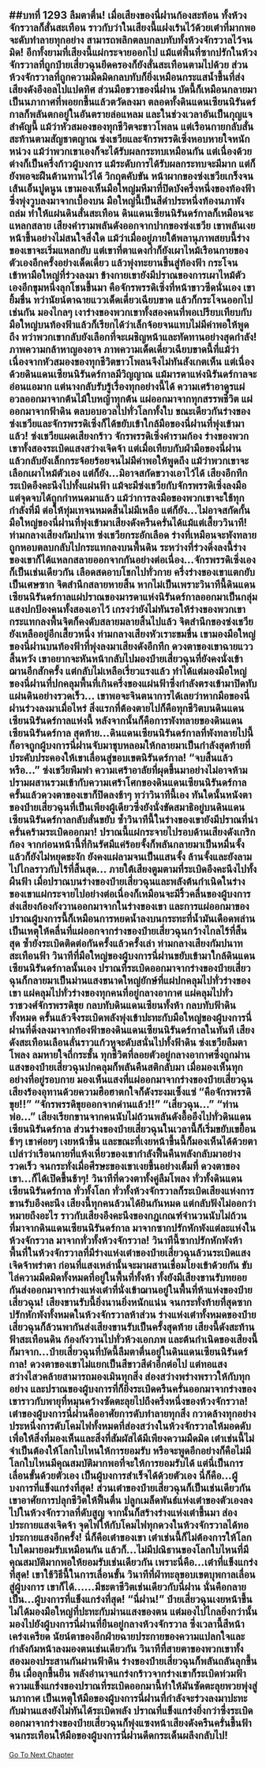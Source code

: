 ##บทที่ 1293 ลืมตาตื่น!
เมื่อเสียงของนี่ฝานก้องสะท้อน ทั้งห้วงจักรวาลก็สั่นสะเทือน ราวกับว่าในเสียงนี้แฝงเร้นไว้ด้วยเต๋าที่มากพอจะดับทำลายทุกอย่าง สามารถพลิกตลบกลบทับทั้งห้วงจักรวาลไว้จนมิด!
อีกทั้งยามที่เสียงนี้แผ่กระจายออกไป แม้แต่พื้นที่ซากปรักในห้วงจักรวาลที่ถูกป๋ายเสี่ยวฉุนยึดครองก็ยังสั่นสะเทือนตามไปด้วย ส่วนห้วงจักรวาลที่ถูกความมืดมิดกลบทับก็ยิ่งเหมือนกระแสน้ำขึ้นที่ส่งเสียงดังอึงอลไปแปดทิศ
ส่วนมือขวาของนี่ฝาน บัดนี้ก็เหมือนกลายมาเป็นนภากาศที่พอยกขึ้นแล้วตวัดลงมา ตลอดทั้งดินแดนเซียนนิรันดร์กาลก็พลันตกอยู่ในอันตรายล่อแหลม และในช่วงเวลาอันเป็นกุญแจสำคัญนี้ แม้ว่าหัวสมองของทุกชีวิตจะขาวโพลน แต่เรือนกายกลับสั่นสะท้านตามสัญชาตญาณ ซ่งเชวียและจักรพรรดิเซิ่งหอบหายใจหนักหน่วง แม้ว่าพวกเขาเองก็จะได้รับผลกระทบเหมือนกัน แต่เนื่องด้วยต่างก็เป็นครึ่งก้าวผู้บงการ แม้ระดับการได้รับผลกระทบจะมีมาก แต่ก็ยังพอจะฝืนต้านทานไว้ได้
วิกฤตคับขัน หน้าผากของซ่งเชวียเกร็งจนเส้นเอ็นปูดนูน เขามองเห็นมือใหญ่มหึมาที่ปิดบังครึ่งหนึ่งของท้องฟ้าซึ่งพุ่งวูบลงมาจากเบื้องบน มือใหญ่นี้เป็นสีดำประหนึ่งท้องนภาพังถล่ม ทำให้แผ่นดินสั่นสะเทือน ดินแดนเซียนนิรันดร์กาลก็เหมือนจะแหลกสลาย เสียงคำรามพลันดังออกจากปากของซ่งเชวีย เขาพลันเงยหน้าขึ้นอย่างไม่สนใจสิ่งใด แม้ว่าเมื่ออยู่ภายใต้พลานุภาพสยบนี้ร่างของเขาจะเริ่มแหลกยับ แต่เขาที่ตาแดงก่ำก็ยังเผาไหม้เรือนกายของตัวเองอีกครั้งอย่างเด็ดเดี่ยว แล้วพุ่งทะยานขึ้นสู่ท้องฟ้า กระโจนเข้าหามือใหญ่ที่ร่วงลงมา
ข้างกายเขายังมีปราณของการเผาไหม้ตัวเองอีกขุมหนึ่งลุกโชนขึ้นมา คือจักรพรรดิเซิ่งที่หน้าขาวซีดนั่นเอง เขายิ้มขื่น ทว่านัยน์ตาฉายแววเด็ดเดี่ยวเฉียบขาด แล้วก็กระโจนออกไปเช่นกัน
มองไกลๆ เงาร่างของพวกเขาทั้งสองคนที่พอเปรียบเทียบกับมือใหญ่บนท้องฟ้าแล้วก็เรียกได้ว่าเล็กจ้อยจนแทบไม่มีค่าพอให้พูดถึง ทว่าพวกเขากลับยังเลือกที่จะเผชิญหน้าและทัดทานอย่างสุดกำลัง!
ภาพความกล้าหาญองอาจ ภาพความเด็ดเดี่ยวเฉียบขาดนี้ที่แม้ว่าเนื่องจากหัวสมองของทุกชีวิตขาวโพลนจึงไม่ทันสังเกตเห็น แต่เนื่องด้วยดินแดนเซียนนิรันดร์กาลมีวิญญาณ แม้มารดาแห่งนิรันดร์กาลจะอ่อนแอมาก แต่นางกลับรับรู้เรื่องทุกอย่างนี้ได้
ความเศร้าอาดูรแผ่อวลออกมาจากต้นไม้ใบหญ้าทุกต้น แผ่ออกมาจากทุกสรรพชีวิต แผ่ออกมาจากฟ้าดิน ตลบอบอวลไปทั่วโลกทั้งใบ ขณะเดียวกันร่างของซ่งเชวียและจักรพรรดิเซิ่งก็ได้ขยับเข้าใกล้มือของนี่ฝานที่พุ่งเข้ามาแล้ว!
ซ่งเชวียแผดเสียงกร้าว จักรพรรดิเซิ่งคำรามก้อง ร่างของพวกเขาทั้งสองระเบิดแสงสว่างเจิดจ้า แต่เมื่อเทียบกับฝ่ามือของนี่ฝานแล้วกลับยังเล็กกระจ้อยร้อยจนไม่มีค่าพอให้พูดถึง แม้ว่าพวกเขาจะเลือกเผาไหม้ตัวเอง แต่ก็ยัง...มิอาจสกัดขวางเอาไว้ได้
เสียงอึกทึกระเบิดอึงคะนึงไปทั้งแผ่นฟ้า แม้จะมีซ่งเชวียกับจักรพรรดิเซิ่งลงมือ แต่จุดจบได้ถูกกำหนดมาแล้ว แม้ว่าการลงมือของพวกเขาจะใช้ทุกกำลังที่มี ต่อให้ทุ่มเทจนหมดสิ้นไม่มีเหลือ แต่ก็ยัง...ไม่อาจสกัดกั้นมือใหญ่ของนี่ฝานที่พุ่งเข้ามาเสียงดังครืนครั่นได้แม้แต่เสี้ยววินาที!
ท่ามกลางเสียงกัมปนาท ซ่งเชวียกระอักเลือด ร่างที่เหมือนจะพังทลายถูกหอบตลบกลับไปกระแทกลงบนพื้นดิน ระหว่างที่ร่วงดิ่งลงนี้ร่างของเขาก็ได้แหลกสลายออกจากกันอย่างต่อเนื่อง...จักรพรรดิเซิ่งเองก็เป็นเช่นเดียวกัน เลือดสดอาบโชกไปทั่วกาย ครึ่งร่างของเขาแตกยับเป็นเศษซาก จิตสำนึกสลายหายสิ้น หากไม่เป็นเพราะวินาทีนี้ดินแดนเซียนนิรันดร์กาลแผ่ปราณของมารดาแห่งนิรันดร์กาลออกมาเป็นกลุ่มแสงปกป้องคนทั้งสองเอาไว้ เกรงว่ายังไม่ทันรอให้ร่างของพวกเขากระแทกลงพื้นจิตก็คงดับสลายมลายสิ้นไปแล้ว
จิตสำนึกของซ่งเชวียยังเหลืออยู่อีกเสี้ยวหนึ่ง ท่ามกลางเสียงหัวเราะขมขื่น เขามองมือใหญ่ของนี่ฝานบนท้องฟ้าที่พุ่งลงมาเสียงดังอึกทึก ดวงตาของเขาฉายแววสิ้นหวัง เขาอยากจะหันหน้ากลับไปมองป๋ายเสี่ยวฉุนที่ยังคงนั่งเข้าฌานอีกสักครั้ง แต่กลับไม่เหลือเรี่ยวแรงแล้ว ทำได้แต่มองมือใหญ่ของนี่ฝานที่ปกคลุมพื้นที่เกินครึ่งของแผ่นฟ้าซึ่งกำลังตรงเข้ามาปิดทับแผ่นดินอย่างรวดเร็ว...
เขาพอจะจินตนาการได้เลยว่าหากมือของนี่ฝานร่วงลงมาเมื่อไหร่ สิ่งแรกที่ต้องตายไปก็คือทุกชีวิตบนดินแดนเซียนนิรันดร์กาลแห่งนี้ หลังจากนั้นก็คือการพังทลายของดินแดนเซียนนิรันดร์กาล สุดท้าย...ดินแดนเซียนนิรันดร์กาลที่พังทลายไปนี้ก็อาจถูกผู้บงการนี่ฝานจับมาชุบหลอมให้กลายมาเป็นกำลังสุดท้ายที่ประคับประคองให้เขาเลื่อนสู่ขอบเขตนิรันดร์กาล!
“จบสิ้นแล้วหรือ...” ซ่งเชวียพึมพำ ความเศร้าอาลัยที่ผุดขึ้นมาอย่างไม่อาจห้ามปรามผสานรวมเข้ากับความเศร้าโศกของดินแดนเซียนนิรันดร์กาล ครั้นแล้วดวงตาของเขาก็ปิดลงช้าๆ
ทว่าวินาทีนี้เอง ทันใดนั้นหนังตาของป๋ายเสี่ยวฉุนที่เป็นเพียงผู้เดียวซึ่งยังนั่งขัดสมาธิอยู่บนดินแดนเซียนนิรันดร์กาลกลับสั่นขยับ ซ้ำวินาทีนี้ในร่างของเขายังมีปราณที่น่าครั่นคร้ามระเบิดออกมา!
ปราณนี้แผ่กระจายไปรอบด้านเสียงดังเกริกก้อง จากก่อนหน้านี้ที่กินรัศมีแค่ร้อยจั้งก็พลันกลายมาเป็นหมื่นจั้ง แล้วก็ยังไม่หยุดชะงัก ยังคงแผ่ลามจนเป็นแสนจั้ง ล้านจั้งและยังลามไปไกลราวกับไร้ที่สิ้นสุด...
ภายใต้เสียงตูมตามที่ระเบิดอึงคะนึงไปทั้งผืนฟ้า เมื่อปราณบนร่างของป๋ายเสี่ยวฉุนและพลังต้นกำเนิดในร่างของเขาแผ่กระจายไปอย่างต่อเนื่องก็เหมือนจะมีริ้วคลื่นของผู้บงการส่งเสียงก้องกังวานออกมาจากในร่างของเขา
และการแผ่ออกมาของปราณผู้บงการนี้ก็เหมือนการหยดน้ำลงบนกระทะที่น้ำมันเดือดพล่าน เป็นเหตุให้คลื่นที่แผ่ออกจากร่างของป๋ายเสี่ยวฉุนกว้างไกลไร้ที่สิ้นสุด ซ้ำยังระเบิดติดต่อกันครั้งแล้วครั้งเล่า ท่ามกลางเสียงกัมปนาทสะเทือนฟ้า วินาทีที่มือใหญ่ของผู้บงการนี่ฝานขยับเข้ามาใกล้ดินแดนเซียนนิรันดร์กาลนั้นเอง ปราณที่ระเบิดออกมาจากร่างของป๋ายเสี่ยวฉุนก็กลายมาเป็นม่านแสงขนาดใหญ่ยักษ์ที่แผ่ปกคลุมไปทั่วร่างของเขา แผ่คลุมไปทั่วร่างของทุกคนที่อยู่กลางอากาศ แผ่คลุมไปทั่วราชวงศ์จักรพรรดิขุย กลบทับดินแดนเซียนทั้งห้า กลบทับฟ้าดินทั้งหมด ครั้นแล้วจึงระเบิดพลังพุ่งเข้าปะทะกับมือใหญ่ของผู้บงการนี่ฝานที่ดิ่งลงมาจากท้องฟ้าของดินแดนเซียนนิรันดร์กาลในทันที
เสียงดังสะเทือนเลือนลั่นราวแก้วหูจะดับสนั่นไปทั้งฟ้าดิน ซ่งเชวียลืมตาโพลง ลมหายใจถี่กระชั้น ทุกชีวิตที่ลอยตัวอยู่กลางอากาศซึ่งถูกม่านแสงของป๋ายเสี่ยวฉุนปกคลุมก็พลันคืนสติกลับมา เมื่อมองเห็นทุกอย่างที่อยู่รอบกาย มองเห็นแสงที่แผ่ออกมาจากร่างของป๋ายเสี่ยวฉุน เสียงร้องอุทานด้วยความฮือฮาตกใจก็ดังระงมเซ็งแซ่
“คือจักรพรรดิขุย!!”
“จักรพรรดิขุยออกจากด่านแล้ว!!”
“เสี่ยวฉุน...”
“ท่านพ่อ...”
เสียงเรียกขานจากคนนับไม่ถ้วนพลันดังอื้ออึงไปทั่วดินแดนเซียนนิรันดร์กาล ส่วนร่างของป๋ายเสี่ยวฉุนในเวลานี้ก็เริ่มขยับเขยื้อนช้าๆ เขาค่อยๆ เงยหน้าขึ้น และขณะที่เงยหน้าขึ้นนี้ก็มองเห็นได้ด้วยตาเปล่าว่าเรือนกายที่แห้งเหี่ยวของเขากำลังฟื้นคืนพลังกลับมาอย่างรวดเร็ว
จนกระทั่งเมื่อศีรษะของเขาเงยขึ้นอย่างเต็มที่ ดวงตาของเขา...ก็ได้เปิดขึ้นช้าๆ!
วินาทีที่ดวงตาทั้งคู่ลืมโพลง ทั่วทั้งดินแดนเซียนนิรันดร์กาล ทั่วทั้งโลก ทั่วทั้งห้วงจักรวาลก็ระเบิดเสียงแห่งการขานรับอึงคะนึง เสียงนี้ทุกคนล้วนได้ยินกันหมด แต่กลับฟังไม่ออกว่าหมายถึงอะไร ราวกับเสียงอึงคะนึงของกฎเกณฑ์จำนวนนับไม่ถ้วนที่มาจากดินแดนเซียนนิรันดร์กาล มาจากซากปรักหักพังแต่ละแห่งในห้วงจักรวาล มาจากทั่วทั้งห้วงจักรวาล!
วินาทีนี้ซากปรักหักพังห้าพื้นที่ในห้วงจักรวาลที่มีร่างแห่งเต๋าของป๋ายเสี่ยวฉุนล้วนระเบิดแสงเจิดจ้าพร่าตา ก่อนที่แสงเหล่านั้นจะมาผสานเชื่อมโยงเข้าด้วยกัน ขับไล่ความมืดมิดทั้งหมดที่อยู่ในพื้นที่ทั้งห้า ทั้งยังมีเสียงขานรับทยอยกันส่งออกมาจากร่างแห่งเต๋าที่นั่งเข้าฌานอยู่ในพื้นที่ห้าแห่งของป๋ายเสี่ยวฉุน!
เสียงขานรับนี้ยิ่งนานยิ่งหนักแน่น จนกระทั่งท้ายที่สุดซากปรักหักพังทั้งหมดในห้วงจักรวาลห้าส่วน ร่างแห่งเต๋าทั้งหมดของป๋ายเสี่ยวฉุนก็ล้วนพากันส่งเสียงขานรับเป็นครั้งสุดท้าย เสียงนี้ดังสะท้านฟ้าสะเทือนดิน ก้องกังวานไปทั่วห้วงเอกภพ และต้นกำเนิดของเสียงนี้ก็มาจาก...ป๋ายเสี่ยวฉุนที่บัดนี้ลืมตาตื่นอยู่ในดินแดนเซียนนิรันดร์กาล!
ดวงตาของเขาไม่แยกเป็นสีขาวสีดำอีกต่อไป แต่ทอแสงสว่างไสวคล้ายสามารถมองเมินทุกสิ่ง ส่องสว่างพร่างพราวให้กับทุกอย่าง และปราณของผู้บงการที่ก็ยิ่งระเบิดครืนครั่นออกมาจากร่างของเขาราวกับพายุที่หมุนคว้างซัดตะลุยไปถึงครึ่งหนึ่งของห้วงจักรวาล!
เต๋าของผู้บงการนี่ฝานคืออาศัยการดับทำลายทุกสิ่ง กวาดล้างทุกอย่าง ประหนึ่งการดับโคมไฟทั้งหมดที่ส่องสว่างในห้วงจักรวาลให้มอดดับ เพื่อให้สิ่งที่มองเห็นและสิ่งที่สัมผัสได้มีเพียงความมืดมิด
เต๋าเช่นนี้ไม่จำเป็นต้องให้โลกใบไหนให้การยอมรับ หรือจะพูดอีกอย่างก็คือไม่มีโลกใบไหนมีคุณสมบัติมากพอที่จะให้การยอมรับได้ แต่นี่เป็นการเลื่อนขั้นด้วยตัวเอง เป็นผู้บงการสำเร็จได้ด้วยตัวเอง นี่ก็คือ...ผู้บงการที่แข็งแกร่งที่สุด!
ส่วนเต๋าของป๋ายเสี่ยวฉุนก็เป็นเช่นเดียวกัน เขาอาศัยการปลุกชีวิตให้ฟื้นตื่น ปลูกเมล็ดพันธ์แห่งเต๋าของตัวเองลงไปในห้วงจักรวาลที่ดับสูญ จากนั้นก็สร้างร่างแห่งเต๋าขึ้นมา ส่องประกายแสงเจิดจ้า จุดไฟให้กับโคมไฟทุกดวงในห้วงจักรวาลได้ทอประกายแสงอีกครั้ง!
นี่ก็คือเต๋าของเขา เต๋าเช่นนี้ก็ไม่ต้องการให้โลกใบใดมายอมรับเหมือนกัน แล้วก็...ไม่มีปณิธานของโลกใบไหนที่มีคุณสมบัติมากพอให้ยอมรับเช่นเดียวกัน เพราะนี่คือ...เต๋าที่แข็งแกร่งที่สุด!
เขาใช้วิธีนี้ในการเลื่อนขั้น วินาทีที่ฝ่าทะลุขอบเขตบุพกาลเลื่อนสู่ผู้บงการ เขาก็ได้......มีชะตาชีวิตเช่นเดียวกับนี่ฝาน นั่นคือกลายเป็น...ผู้บงการที่แข็งแกร่งที่สุด!
“นี่ฝาน!” ป๋ายเสี่ยวฉุนเงยหน้าขึ้น ไม่ได้มองมือใหญ่ที่ปะทะกับม่านแสงของตน แต่มองไปไกลยิ่งกว่านั้น มองไปยังผู้บงการนี่ฝานที่ยืนอยู่กลางห้วงจักรวาล ซึ่งเวลานี้สีหน้าเคร่งเครียด นัยน์ตาของอีกฝ่ายฉายประกายของความแปลกใจและกำลังก้มหน้าลงมองตนเช่นเดียวกัน
วินาทีที่สายตาของพวกเขาทั้งสองมองประสานกันผ่านฟ้าดิน ร่างของป๋ายเสี่ยวฉุนก็พลันถลันลุกขึ้นยืน เมื่อลุกขึ้นยืน พลังอำนาจแกร่งกร้าวจากร่างเขาก็ระเบิดท่วมฟ้า ความแข็งแกร่งของปราณที่ระเบิดออกมานี้ทำให้มันซัดตะลุยพวยพุ่งสู่นภากาศ เป็นเหตุให้มือของผู้บงการนี่ฝานที่กำลังจะร่วงลงมาปะทะกับม่านแสงยังไม่ทันได้ระเบิดพลัง ปราณที่แข็งแกร่งยิ่งกว่าซึ่งระเบิดออกมาจากร่างของป๋ายเสี่ยวฉุนก็พุ่งแซงหน้าเสียงดังครืนครั่นขึ้นฟ้าจนกระเทือนให้มือของผู้บงการนี่ฝานดีดกระเด็นผลึงกลับไป!
------


[Go To Next Chapter]( ./268.md)